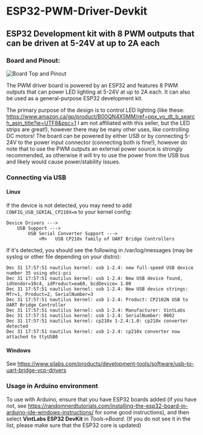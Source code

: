 # ESP32-PWM-Driver-Devkit
## ESP32 Development kit with 8 PWM outputs that can be driven at 5-24V at up to 2A each

### Board and Pinout:
![Board Top and Pinout](https://github.com/vintlabs/ESP32-PWM-Driver-Devkit/raw/master/VintLabsESP32_PWM_Driver_Pinout.png)

The PWM driver board is powered by an ESP32 and features 8 PWM outputs that can power LED lighting at 5-24V at up to 2A each. It can also be used as a general-purpose ESP32 development kit.

The primary purpose of the design is to control LED lighting (like these: https://www.amazon.ca/gp/product/B00QN4X5MM/ref=ppx_yo_dt_b_search_asin_title?ie=UTF8&psc=1  I am not affiliated with this seller, but the LED strips are great!), however there may be many other uses, like controlling DC motors! The board can be powered by either USB or by connecting 5-24V to the power input connector (connecting both is fine!), however do note that to use the PWM outputs an external power source is strongly recommended, as otherwise it will try to use the power from the USB bus and likely would cause power/stability issues.

### Connecting via USB
#### Linux
If the device is not detected, you may need to add `CONFIG_USB_SERIAL_CP210X=m` to your kernel config:
```
Device Drivers --->
	USB Support --->
		USB Serial Converter Support --->
			<M>   USB CP210x family of UART Bridge Controllers  
```

If it's detected, you should see the following in /var/log/messages (may be syslog or other file depending on your distro):
```
Dec 31 17:57:51 nautilus kernel: usb 1-2.4: new full-speed USB device number 35 using ehci-pci
Dec 31 17:57:51 nautilus kernel: usb 1-2.4: New USB device found, idVendor=10c4, idProduct=ea60, bcdDevice= 1.00
Dec 31 17:57:51 nautilus kernel: usb 1-2.4: New USB device strings: Mfr=1, Product=2, SerialNumber=3
Dec 31 17:57:51 nautilus kernel: usb 1-2.4: Product: CP2102N USB to UART Bridge Controller
Dec 31 17:57:51 nautilus kernel: usb 1-2.4: Manufacturer: VintLabs
Dec 31 17:57:51 nautilus kernel: usb 1-2.4: SerialNumber: 0002
Dec 31 17:57:51 nautilus kernel: cp210x 1-2.4:1.0: cp210x converter detected
Dec 31 17:57:51 nautilus kernel: usb 1-2.4: cp210x converter now attached to ttyUSB0
```


#### Windows
See https://www.silabs.com/products/development-tools/software/usb-to-uart-bridge-vcp-drivers

### Usage in Arduino environment
To use with Arduino, ensure that you have ESP32 boards added (if you have not, see https://randomnerdtutorials.com/installing-the-esp32-board-in-arduino-ide-windows-instructions/ for some good instructions), and then select **VintLabs ESP32 DevKit** in *Tools->Board*. (If you do not see it in the list, please make sure that the ESP32 core is updated)
